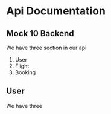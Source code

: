 # Api Documentation

## Mock 10 Backend
We have three section in our api
1. User
2. Flight
3. Booking

## User

We have three